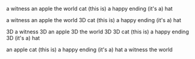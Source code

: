 a witness
an apple
the world
cat
(this is) a happy ending
(it's a) hat

a witness
an apple
the world
3D cat
(this is) a happy ending
(it's a) hat

3D a witness
3D an apple
3D the world
3D 3D cat
(this is) a happy ending
3D (it's a) hat


an apple
cat
(this is) a happy ending
(it's a) hat
a witness
the world
